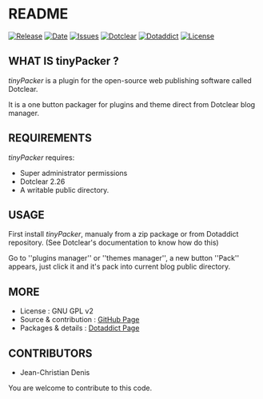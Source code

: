 # README

[![Release](https://img.shields.io/github/v/release/JcDenis/tinyPacker)](https://github.com/JcDenis/tinyPacker/releases)
[![Date](https://img.shields.io/github/release-date/JcDenis/tinyPacker)](https://github.com/JcDenis/tinyPacker/releases)
[![Issues](https://img.shields.io/github/issues/JcDenis/tinyPacker)](https://github.com/JcDenis/tinyPacker/issues)
[![Dotclear](https://img.shields.io/badge/dotclear-v2.26-blue.svg)](https://fr.dotclear.org/download)
[![Dotaddict](https://img.shields.io/badge/dotaddict-official-green.svg)](https://plugins.dotaddict.org/dc2/details/tinyPacker)
[![License](https://img.shields.io/github/license/JcDenis/tinyPacker)](https://github.com/JcDenis/tinyPacker/blob/master/LICENSE)

## WHAT IS tinyPacker ?

_tinyPacker_ is a plugin for the open-source 
web publishing software called Dotclear.

It is a one button packager for plugins and theme 
direct from Dotclear blog manager.

## REQUIREMENTS

_tinyPacker_ requires: 

 * Super administrator permissions
 * Dotclear 2.26
 * A writable public directory.

## USAGE

First install _tinyPacker_, manualy from a zip package or from 
Dotaddict repository. (See Dotclear's documentation to know how do this)

Go to ''plugins manager'' or ''themes manager'', 
a new button ''Pack'' appears, just click it 
and it's pack into current blog public directory.

## MORE

 * License : GNU GPL v2
 * Source & contribution : [GitHub Page](https://github.com/JcDenis/tinyPacker)
 * Packages & details : [Dotaddict Page](https://plugins.dotaddict.org/dc2/details/tinyPacker)

## CONTRIBUTORS

 * Jean-Christian Denis

 You are welcome to contribute to this code.